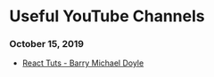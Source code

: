 # Useful  YouTube Channels

### October 15, 2019 
- [React Tuts - Barry Michael Doyle](https://www.youtube.com/user/barrydoyle18) 